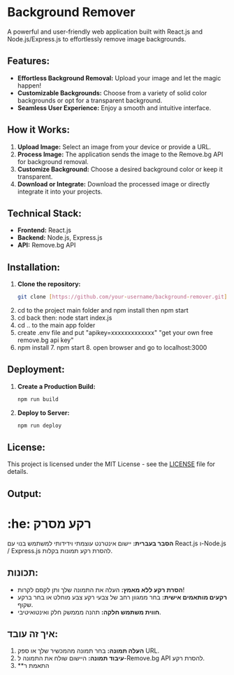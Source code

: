 # Background Remover

A powerful and user-friendly web application built with React.js and Node.js/Express.js to effortlessly remove image backgrounds.

## Features:

- **Effortless Background Removal:** Upload your image and let the magic happen!
- **Customizable Backgrounds:** Choose from a variety of solid color backgrounds or opt for a transparent background.
- **Seamless User Experience:** Enjoy a smooth and intuitive interface.

## How it Works:

1. **Upload Image:** Select an image from your device or provide a URL.
2. **Process Image:** The application sends the image to the Remove.bg API for background removal.
3. **Customize Background:** Choose a desired background color or keep it transparent.
4. **Download or Integrate:** Download the processed image or directly integrate it into your projects.

## Technical Stack:

- **Frontend:** React.js
- **Backend:** Node.js, Express.js
- **API:** Remove.bg API

## Installation:

1. **Clone the repository:**
   ```bash
   git clone [https://github.com/your-username/background-remover.git](https://github.com/your-username/background-remover.git)
   ```
2. cd to the project main folder and npm install then npm start
3. cd back then: node start index.js
4. cd .. to the main app folder
5. create .env file and put "apikey=xxxxxxxxxxxxx" "get your own free remove.bg api key"
6. npm install 7. npm start 8. open browser and go to localhost:3000

## Deployment:

1. **Create a Production Build:**
   ```bash
   npm run build
   ```
2. **Deploy to Server:**
   ```bash
   npm run deploy
   ```

## License:

This project is licensed under the MIT License - see the [LICENSE](LICENSE) file for details.

## Output:

# :he: רקע מסרק

**הסבר בעברית:**
יישום אינטרנט עוצמתי וידידותי למשתמש בנוי עם React.js ו-Node.js / Express.js להסרת רקע תמונות בקלות.

## תכונות:

- **הסרת רקע ללא מאמץ:** העלה את התמונה שלך ותן לקסם לקרות!
- **רקעים מותאמים אישית:** בחר ממגוון רחב של צבעי רקע צבע מוחלט או בחר ברקע שקוף.
- **חווית משתמש חלקה:** תהנה מממשק חלק ואינטואיטיבי.

## איך זה עובד:

1. **העלה תמונה:** בחר תמונה מהמכשיר שלך או ספק URL.
2. **עיבוד תמונה:** היישום שולח את התמונה ל-Remove.bg API להסרת רקע.
3. \*\*התאמת ר
